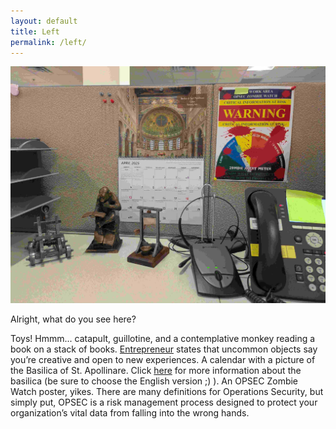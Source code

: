 ```yaml
---
layout: default
title: Left
permalink: /left/
---
```


![Rob's Desk](Left.jpg)

Alright, what do you see here?

Toys!  Hmmm... catapult, guillotine, and a contemplative monkey reading a book on a stack of books.  [Entrepreneur](https://www.entrepreneur.com/growing-a-business/what-your-desk-says-about-you/225512) states that uncommon objects say you’re creative and open to new experiences.
A calendar with a picture of the Basilica of St. Apollinare.   Click [here](https://www.musei.emiliaromagna.benicultural.it/musei/sant-apollinare-in-classe) for more information about the basilica (be sure to choose the English version ;) ).
An OPSEC Zombie Watch poster, yikes.  There are many definitions for Operations Security, but simply put, OPSEC is a risk management process designed to protect your organization’s vital data from falling into the wrong hands.

